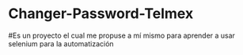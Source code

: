 # Changer-Password-Telmex

#Es un proyecto el cual me propuse a mí mismo para aprender a usar selenium para la automatización
